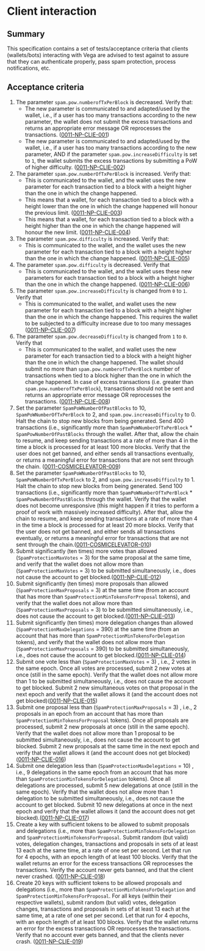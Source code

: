 # Client interaction

## Summary

This specification contains a set of tests/acceptance criteria that clients (wallets/bots) interacting with Vega are advised to test against to assure that they can authenticate properly, pass spam protection, process notifications, etc.

## Acceptance criteria

1. The parameter `spam.pow.numberofTxPerBlock` is decreased.  Verify that:
    - The new parameter is communicated to and adapted/used by the wallet, i.e., if a user has too many transactions according to the new parameter, the wallet does not submit the excess transactions and returns an appropriate error message OR reprocesses the transactions. (<a name="0011-NP-CLIE-001" href="#0011-NP-CLIE-001">0011-NP-CLIE-001</a>)
    - The new parameter is communicated to and adapted/used by the wallet, i.e., if a user has too many transactions according to the new parameter, AND if the parameter `spam.pow.increaseDifficulty` is set to `1`, the wallet submits the excess transactions by submitting a PoW of higher difficulty. (<a name="0011-NP-CLIE-002" href="#0011-NP-CLIE-002">0011-NP-CLIE-002</a>)
1. The parameter `spam.pow.numberOfTxPerBlock` is increased. Verify that:
     - This is communicated to the wallet, and the wallet uses the new parameter for each transaction tied to a block with a height higher than the one in which the change happened.
     - This means that a wallet, for each transaction tied to a block with a height lower than the one in which the change happened will honour the previous limit. (<a name="0011-NP-CLIE-003" href="#0011-NP-CLIE-003">0011-NP-CLIE-003</a>)
     - This means that a wallet, for each transaction tied to a block with a height higher than the one in which the change happened will honour the new limit. (<a name="0011-NP-CLIE-004" href="#0011-NP-CLIE-004">0011-NP-CLIE-004</a>)
1. The parameter `spam.pow.difficulty` is increased. Verify that:
    - This is communicated to the wallet, and the wallet uses the new parameter for each transaction tied to a block with a height higher than the one in which the change happened. (<a name="0011-NP-CLIE-005" href="#0011-NP-CLIE-005">0011-NP-CLIE-005</a>)
1. The parameter `spam.pow.difficulty` is decreased. Verify that
    - This is communicated to the wallet, and the wallet uses these new parameters for each transaction tied to a block with a height higher than the one in which the change happened. (<a name="0011-NP-CLIE-006" href="#0011-NP-CLIE-006">0011-NP-CLIE-006</a>)
1. The parameter `spam.pow.increaseDifficulty` is changed from `0` to `1`.  Verify that
    - This is communicated to the wallet, and wallet uses the new parameter for each transaction tied to a block with a height higher than the one in which the change happened. This requires the wallet to be subjected to a difficulty increase due to too many messages (<a name="0011-NP-CLIE-007" href="#0011-NP-CLIE-007">0011-NP-CLIE-007</a>)
1. The parameter `spam.pow.decreaseDifficulty` is changed from `1` to `0`.  Verify that
    - This is communicated to the wallet, and wallet uses the new parameter for each transaction tied to a block with a height higher than the one in which the change happened. The wallet should submit no more than `spam.pow.numberofTxPerBlock` number of transactions when tied to a block higher than the one in which the change happened. In case of excess transactions (i.e. greater than `spam.pow.numberofTxPerBlock`), transactions should not be sent and returns an appropriate error message OR reprocesses the transactions. (<a name="0011-NP-CLIE-008" href="#0011-NP-CLIE-008">0011-NP-CLIE-008</a>)
1. Set the parameter `SpamPoWNumberOfPastBlocks` to 10, `SpamPoWNumberOfTxPerBlock` to 2, and `spam.pow.increaseDifficulty` to 0. Halt the chain to stop new blocks from being generated. Send 400 transactions (i.e., significantly more than `SpamPoWNumberOfTxPerBlock` * `SpamPowNumberOfPastBlocks` through the wallet. After that, allow the chain to resume, and keep sending transactions at a rate of more than 4 in the time a block is processed for at least 100 more blocks. Verify that the user does not get banned, and either sends all transactions eventually, or returns a meaningful error for transactions that are not sent through the chain. (<a name="0011-COSMICELEVATOR-009" href="#0011-COSMICELEVATOR-009">0011-COSMICELEVATOR-009</a>)
1. Set the parameter `SpamPoWNumberOfPastBlocks` to 10, `SpamPoWNumberOfTxPerBlock` to 2, and `spam.pow.increaseDifficulty` to 1. Halt the chain to stop new blocks from being generated. Send 100 transactions (i.e., significantly more than `SpamPoWNumberOfTxPerBlock` * `SpamPowNumberOfPastBlocks` through the wallet. Verify that the wallet does not become unresponsive (this might happen if it tries to perform a proof of work with massively increased difficulty). After that, allow the chain to resume, and keep sending transactions at a rate of more than 4 in the time a block is processed for at least 20 more blocks. Verify that the user does not get banned, and either sends all transactions eventually, or returns a meaningful error for transactions that are not sent through the chain.(<a name="0011-COSMICELEVATOR-010" href="#0011-COSMICELEVATOR-010">0011-COSMICELEVATOR-010</a>)
1. Submit significantly (ten times) more votes than allowed (`SpamProtectionMaxVotes` = 3) for the same proposal at the same time, and verify that the wallet does not allow more than (`SpamProtectionMaxVotes` = 3) to be submitted simultaneously, i.e., does not cause the account to get blocked.(<a name="0011-NP-CLIE-012" href="#0011-NP-CLIE-012">0011-NP-CLIE-012</a>)
1. Submit significantly (ten times) more proposals than allowed (`SpamProtectionMaxProposals` = 3) at the same time (from an account that has more than `SpamProtectionMinTokensForProposal` tokens), and verify that the wallet does not allow more than (`SpamProtectionMaxProposals` = 3) to be submitted simultaneously, i.e., does not cause the account to get blocked.(<a name="0011-NP-CLIE-013" href="#0011-NP-CLIE-013">0011-NP-CLIE-013</a>)
1. Submit significantly (ten times) more delegation changes than allowed (`SpamProtectionMaxDelegations` = 390) at the same time (from an account that has more than `SpamProtectionMinTokensForDelegation` tokens), and verify that the wallet does not allow more than (`SpamProtectionMaxProposals` = 390) to be submitted simultaneously, i.e., does not cause the account to get blocked.(<a name="0011-NP-CLIE-014" href="#0011-NP-CLIE-014">0011-NP-CLIE-014</a>)
1. Submit one vote less than (`SpamProtectionMaxVotes` = 3) , i.e., 2 votes in the same epoch.  Once all votes are processed, submit 2 new votes at once (still in the same epoch).  Verify that the wallet does not allow more than 1 to be submitted simultaneously, i.e., does not cause the account to get blocked. Submit 2 new simultaneous votes on that proposal in the next epoch and verify that the wallet allows it (and the account does not get blocked)(<a name="0011-NP-CLIE-015" href="#0011-NP-CLIE-015">0011-NP-CLIE-015</a>)
1. Submit one proposal less than (`SpamProtectionMaxProposals` = 3) , i.e., 2 proposals in an epoch from an account that has more than `SpamProtectionMinTokensForProposal` tokens). Once all proposals are processed, submit 2 new proposals at once (still in the same epoch).  Verify that the wallet does not allow more than 1 proposal to be submitted simultaneously, i.e., does not cause the account to get blocked. Submit 2 new proposals at the same time in the next epoch and verify that the wallet allows it (and the account does not get blocked)(<a name="0011-NP-CLIE-016" href="#0011-NP-CLIE-016">0011-NP-CLIE-016</a>)
1. Submit one delegation less than (`SpamProtectionMaxDelegations` = 10) , i.e., 9 delegations in the same epoch from an account that has more than `SpamProtectionMinTokensForDelegation` tokens). Once all delegations are processed, submit 5 new delegations at once (still in the same epoch).  Verify that the wallet does not allow more than 1 delegation to be submitted simultaneously, i.e., does not cause the account to get blocked. Submit 10 new delegations at once in the next epoch and verify that the wallet allows it (and the account does not get blocked).(<a name="0011-NP-CLIE-017" href="#0011-NP-CLIE-017">0011-NP-CLIE-017</a>)
1. Create a key with sufficient tokens to be allowed to submit proposals and delegations (i.e., more than `SpamProtectionMinTokensForDelegation` and `SpamProtectionMinTokensForProposal`. Submit random (but valid) votes, delegation changes, transactions and proposals in sets of at least 13 each at the same time, at a rate of one set per second. Let that run for 4 epochs, with an epoch length of at least 100 blocks. Verify that the wallet returns an error for the excess transactions OR reprocesses the transactions. Verify the account never gets banned, and that the client never crashed. (<a name="0011-NP-CLIE-018" href="#0011-NP-CLIE-018">0011-NP-CLIE-018</a>)
1. Create 20 keys with sufficient tokens to be allowed proposals and delegations (i.e., more than `SpamProtectionMinTokensForDelegation` and `SpamProtectionMinTokensForProposal`. For all keys (within their respective wallets), submit random (but valid) votes, delegation changes, transactions and proposals in sets of at least 13 each at the same time, at a rate of one set per second. Let that run for 4 epochs, with an epoch length of at least 100 blocks. Verify that the wallet returns an error for the excess transactions OR reprocesses the transactions. Verify that no account ever gets banned, and that the clients never crash. (<a name="0011-NP-CLIE-019" href="#0011-NP-CLIE-019">0011-NP-CLIE-019</a>)
